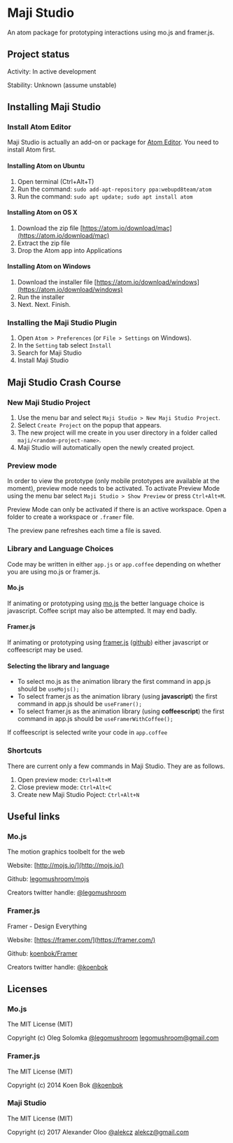 # Maji Studio

An atom package for prototyping interactions using mo.js and framer.js.

## Project status
Activity: In active development

Stability: Unknown (assume unstable)

## Installing Maji Studio

### Install Atom Editor
Maji Studio is actually an add-on or package for [Atom Editor](https://atom.io/). You need to
install Atom first.


#### Installing Atom on Ubuntu
1. Open terminal (Ctrl+Alt+T)
2. Run the command: `sudo add-apt-repository ppa:webupd8team/atom`
3. Run the command: `sudo apt update; sudo apt install atom`

#### Installing Atom on OS X
1. Download the zip file [https://atom.io/download/mac](https://atom.io/download/mac)
2. Extract the zip file
3. Drop the Atom app into Applications

#### Installing Atom on Windows
1. Download the installer file [https://atom.io/download/windows](https://atom.io/download/windows)
2. Run the installer
3. Next. Next. Finish.


### Installing the Maji Studio Plugin

1. Open `Atom > Preferences` (or `File > Settings` on Windows).
2. In the `Setting` tab select `Install`
3. Search for Maji Studio
4. Install Maji Studio


##  Maji Studio Crash Course

### New Maji Studio Project
1. Use the menu bar and select `Maji Studio > New Maji Studio Project`.
2. Select `Create Project` on the popup that appears.
3. The new project will me create in you user directory in a folder called `maji/<random-project-name>`.
4. Maji Studio will automatically open the newly created project.

### Preview mode
In order to view the prototype (only mobile prototypes are available at the moment), preview mode needs to
be activated. To activate Preview Mode using the menu bar select `Maji Studio > Show Preview` or press `Ctrl+Alt+M`.

Preview Mode can only be activated if there is an active workspace. Open a folder to create a workspace or `.framer` file.

The preview pane refreshes each time a file is saved.

### Library and Language Choices

Code may be written in either `app.js` or `app.coffee` depending on whether you are using mo.js or framer.js.

#### Mo.js
If animating or prototyping using [mo.js](http://mojs.io/) the better language choice is javascript.
Coffee script may also be attempted. It may end badly.

#### Framer.js
If animating or prototyping using [framer.js]() ([github](https://github.com/koenbok/Framer)) either javascript or coffeescript
may be used.

#### Selecting the library and language

- To select mo.js as the animation library the first command in app.js should be `useMojs();`
- To select framer.js as the animation library (using **javascript**) the first command in app.js should be `useFramer();`
- To select framer.js as the animation library (using **coffeescript**) the first command in app.js should be `useFramerWithCoffee();`

If coffeescript is selected write your code in `app.coffee`


### Shortcuts
There are current only a few commands in Maji Studio. They are as follows.

1. Open preview mode: `Ctrl+Alt+M`
2. Close preview mode: `Ctrl+Alt+C`
3. Create new Maji Studio Poject: `Ctrl+Alt+N`


## Useful links

### Mo.js
The motion graphics toolbelt for the web

Website: [http://mojs.io/](http://mojs.io/)

Github:  [legomushroom/mojs](https://github.com/legomushroom/mojs)

Creators twitter handle: [@legomushroom](https://twitter.com/legomushroom)

### Framer.js
Framer - Design Everything

Website: [https://framer.com/](https://framer.com/)

Github:  [koenbok/Framer](https://github.com/koenbok/Framer)

Creators twitter handle: [@koenbok](https://twitter.com/koenbok)

## Licenses

### Mo.js
The MIT License (MIT)

Copyright (c) Oleg Solomka [@legomushroom](https://twitter.com/legomushroom) legomushroom@gmail.com

### Framer.js
The MIT License (MIT)

Copyright (c) 2014 Koen Bok [@koenbok](https://twitter.com/koenbok)


### Maji Studio
The MIT License (MIT)

Copyright (c) 2017 Alexander Oloo [@alekcz](https://twitter.com/alekcz) alekcz@gmail.com
